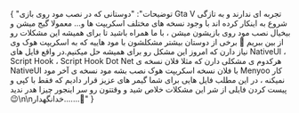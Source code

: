 {
  "توضیحات": "دوستانی که در نصب مود روی بازی Gta V تجربه ای ندارند و به تازگی شروع به اینکار کرده اند با وجود نسخه های مختلف اسکریپت ها و… معمولا گیج میشن و بیخیال نصب مود روی بازیشون میشن ، با ما همراه باشید تا برای همیشه این مشکلات رو از بین ببریم 🙂 برخی از دوستان بیشتر مشکلشون با مود هاییه که به اسکریپت هوک وی نیاز دارن که امروز این مشکل رو برای همیشه حل میکنیم.در واقع فایل های NativeUI ، Script Hook ، Script Hook Dot Net هرکدوم ی مشکلی دارن که مثلا فلان نسخه ی NativeUI با فلان نسخه اسکریپت هوک نصب بشه مود نسخه ی آخر مود Menyoo کار نمیکنه ، در این مطلب فایل هایی برای شما گیمر های عزیز قرار دادیم که فقط با کپی و پیست کردن فایلی از شر این مشکلات خلاص شید و وقتتون رو سر اینجور چیزا هدر ندید😉\n\nخدانگهدار.......👋"
}
